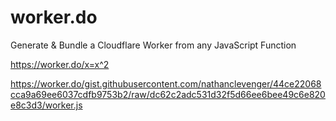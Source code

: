 # worker.do
Generate &amp; Bundle a Cloudflare Worker from any JavaScript Function

<https://worker.do/x=x^2>

<https://worker.do/gist.githubusercontent.com/nathanclevenger/44ce22068cca9a69ee6037cdfb9753b2/raw/dc62c2adc531d32f5d66ee6bee49c6e820e8c3d3/worker.js>
